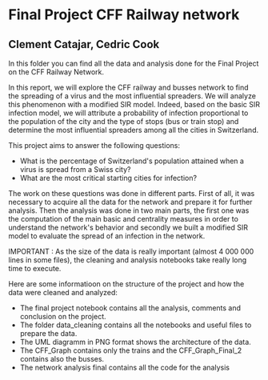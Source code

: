 # Final Project CFF Railway network
## Clement Catajar, Cedric Cook

In this folder you can find all the data and analysis done for the Final Project on the CFF Railway Network. 

In this report, we will explore the CFF railway and busses network to find the spreading of a virus and the most influential spreaders. We will analyze this phenomenon with a modified SIR model. Indeed, based on the basic SIR infection model, we will attribute a probability of infection proportional to the population of the city and the type of stops (bus or train stop) and determine the most influential spreaders among all the cities in Switzerland.

This project aims to answer the following questions:

- What is the percentage of Switzerland's population attained when a virus is spread from a Swiss city?
- What are the most critical starting cities for infection?

The work on these questions was done in different parts. First of all, it was necessary to acquire all the data for the network and prepare it for further analysis. Then the analysis was done in two main parts, the first one was the computation of the main basic and centrality measures in order to understand the network's behavior and secondly we built a modified SIR model to evaluate the spread of an infection in the network.

IMPORTANT : As the size of the data is really important (almost 4 000 000 lines in some files), the cleaning and analysis notebooks take really long time to execute. 

Here are some informatioon on the structure of the project and how the data were cleaned and analyzed:
  - The final project notebook contains all the analysis, comments and conclusion on the project. 
  - The folder data_cleaning contains all the notebooks and useful files to prepare the data.
  - The UML diagramm in PNG format shows the architecture of the data.
  - The CFF_Graph contains only the trains and the CFF_Graph_Final_2 contains also the busses.
  - The network analysis final contains all the code for the analysis
